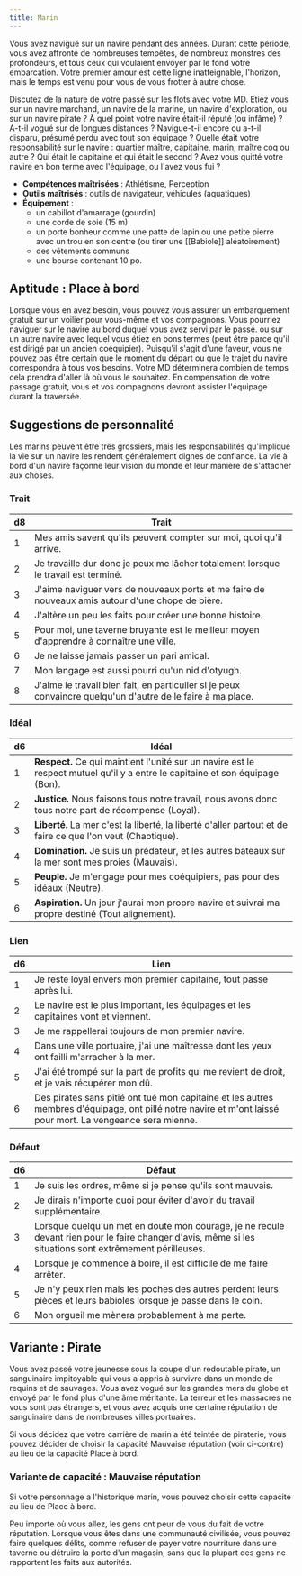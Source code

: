 ```yaml
---
title: Marin
---
```

Vous avez navigué sur un navire pendant des années. Durant cette période, vous avez affronté de nombreuses tempêtes, de nombreux monstres des profondeurs, et tous ceux qui voulaient envoyer par le fond votre embarcation. Votre premier amour est cette ligne inatteignable, l'horizon, mais le temps est venu pour vous de vous frotter à autre chose.

Discutez de la nature de votre passé sur les flots avec votre MD. Étiez vous sur un navire marchand, un navire de la marine, un navire d'exploration, ou sur un navire pirate ? À quel point votre navire était-il réputé (ou infâme) ? A-t-il vogué sur de longues distances ? Navigue-t-il encore ou a-t-il disparu, présumé perdu avec tout son équipage ? Quelle était votre responsabilité sur le navire : quartier maître, capitaine, marin, maître coq ou autre ? Qui était le capitaine et qui était le second ? Avez vous quitté votre navire en bon terme avec l'équipage, ou l'avez vous fui ?

- **Compétences maîtrisées** : Athlétisme, Perception
- **Outils maîtrisés** : outils de navigateur, véhicules (aquatiques)
- **Équipement** :
	- un cabillot d'amarrage (gourdin)
	- une corde de soie (15 m)
  - un porte bonheur comme une patte de lapin ou une petite pierre avec un trou en son centre (ou tirer une [[Babiole]] aléatoirement)
  - des vêtements communs
  - une bourse contenant 10 po.

## Aptitude : Place à bord
Lorsque vous en avez besoin, vous pouvez vous assurer un embarquement gratuit sur un voilier pour vous-même et vos compagnons. Vous pourriez naviguer sur le navire au bord duquel vous avez servi par le passé. ou sur un autre navire avec lequel vous étiez en bons termes (peut être parce qu'il est dirigé par un ancien coéquipier). Puisqu'il s'agit d'une faveur, vous ne pouvez pas être certain que le moment du départ ou que le trajet du navire correspondra à tous vos besoins. Votre MD déterminera combien de temps cela prendra d'aller là où vous le souhaitez. En compensation de votre passage gratuit, vous et vos compagnons devront assister l'équipage durant la traversée.

## Suggestions de personnalité
Les marins peuvent être très grossiers, mais les responsabilités qu'implique la vie sur un navire les rendent généralement dignes de confiance. La vie à bord d'un navire façonne leur vision du monde et leur manière de s'attacher aux choses.

### Trait
|d8|Trait|
|--|--|
|1|Mes amis savent qu'ils peuvent compter sur moi, quoi qu'il arrive.|
|2|Je travaille dur donc je peux me lâcher totalement lorsque le travail est terminé.|
|3|J'aime naviguer vers de nouveaux ports et me faire de nouveaux amis autour d'une chope de bière.|
|4|J'altère un peu les faits pour créer une bonne histoire.|
|5|Pour moi, une taverne bruyante est le meilleur moyen d'apprendre à connaître une ville.|
|6|Je ne laisse jamais passer un pari amical.|
|7|Mon langage est aussi pourri qu'un nid d'otyugh.|
|8|J'aime le travail bien fait, en particulier si je peux convaincre quelqu'un d'autre de le faire à ma place.|

### Idéal
|d6|Idéal|
|--|--|
|1|**Respect.** Ce qui maintient l'unité sur un navire est le respect mutuel qu'il y a entre le capitaine et son équipage (Bon).|
|2|**Justice.** Nous faisons tous notre travail, nous avons donc tous notre part de récompense (Loyal).|
|3|**Liberté.** La mer c'est la liberté, la liberté d'aller partout et de faire ce que l'on veut (Chaotique).|
|4|**Domination.** Je suis un prédateur, et les autres bateaux sur la mer sont mes proies (Mauvais).|
|5|**Peuple.** Je m'engage pour mes coéquipiers, pas pour des idéaux (Neutre).|
|6|**Aspiration.** Un jour j'aurai mon propre navire et suivrai ma propre destiné (Tout alignement).|

### Lien
|d6|Lien|
|--|--|
|1|Je reste loyal envers mon premier capitaine, tout passe après lui.|
|2|Le navire est le plus important, les équipages et les capitaines vont et viennent.|
|3|Je me rappellerai toujours de mon premier navire.|
|4|Dans une ville portuaire, j'ai une maîtresse dont les yeux ont failli m'arracher à la mer.|
|5|J'ai été trompé sur la part de profits qui me revient de droit, et je vais récupérer mon dû.|
|6|Des pirates sans pitié ont tué mon capitaine et les autres membres d'équipage, ont pillé notre navire et m'ont laissé pour mort. La vengeance sera mienne.|

### Défaut
|d6|Défaut|
|--|--|
|1|Je suis les ordres, même si je pense qu'ils sont mauvais.|
|2|Je dirais n'importe quoi pour éviter d'avoir du travail supplémentaire.|
|3|Lorsque quelqu'un met en doute mon courage, je ne recule devant rien pour le faire changer d'avis, même si les situations sont extrêmement périlleuses.|
|4|Lorsque je commence à boire, il est difficile de me faire arrêter.|
|5|Je n'y peux rien mais les poches des autres perdent leurs pièces et leurs babioles lorsque je passe dans le coin.|
|6|Mon orgueil me mènera probablement à ma perte.|

## Variante : Pirate
Vous avez passé votre jeunesse sous la coupe d'un redoutable pirate, un sanguinaire impitoyable qui vous a appris à survivre dans un monde de requins et de sauvages. Vous avez vogué sur les grandes mers du globe et envoyé par le fond plus d'une âme méritante. La terreur et les massacres ne vous sont pas étrangers, et vous avez acquis une certaine réputation de sanguinaire dans de nombreuses villes portuaires.

Si vous décidez que votre carrière de marin a été teintée de piraterie, vous pouvez décider de choisir la capacité Mauvaise réputation (voir ci-contre) au lieu de la capacité Place à bord.

### Variante de capacité : Mauvaise réputation
Si votre personnage a l'historique marin, vous pouvez choisir cette capacité au lieu de Place à bord.

Peu importe où vous allez, les gens ont peur de vous du fait de votre réputation. Lorsque vous êtes dans une communauté civilisée, vous pouvez faire quelques délits, comme refuser de payer votre nourriture dans une taverne ou détruire la porte d'un magasin, sans que la plupart des gens ne rapportent les faits aux autorités.